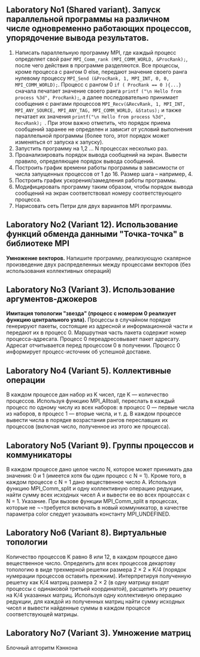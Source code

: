 ## Laboratory No1 (Shared variant). Запуск параллельной программы на различном числе одновременно работающих процессов, упорядочение вывода результатов.

1. Написать параллельную программу MPI, где каждый процесс определяет свой ранг `MPI_Comm_rank (MPI_COMM_WORLD, &ProcRank);`, после чего действия в программе разделяются. Все процессы, кроме процесса с рангом 0 else, передают значение своего ранга нулевому процессу `MPI_Send (&ProcRank, 1, MPI_INT, 0, 0, MPI_COMM_WORLD);`. Процесс с рангом 0 `if ( ProcRank == 0 ){...}` сначала печатает значение своего ранга `printf ("\n Hello from process %3d", ProcRank);`, а далее последовательно принимает сообщения с рангами процессов `MPI_Recv(&RecvRank, 1, MPI_INT, MPI_ANY_SOURCE, MPI_ANY_TAG, MPI_COMM_WORLD, &Status);` и также печатает их значения `printf("\n Hello from process %3d", RecvRank); `. При этом важно отметить, что порядок приема сообщений заранее не определен и зависит от условий выполнения параллельной программы (более того, этот порядок может изменяться от запуска к запуску).
2. Запустить программу на 1,2 … N процессах несколько раз.
3. Проанализировать порядок вывода сообщений на экран. Вывести правило, определяющее порядок вывода сообщений.
4. Построить график времени работы программы в зависимости от числа запущенных процессов от 1 до 16. Размер шага – например, 4.
5. Построить график ускорения/замедления работы программы.
6. Модифицировать программу таким образом, чтобы порядок вывода сообщений на экран соответствовал номеру соответствующего процесса.
7. Нарисовать сеть Петри для двух вариантов MPI программы.

## Laboratory No2 (Variant 12). Использование функций обменда данными "Точка-точка" в библиотеке MPI

**Умножение векторов.** Напишите программу, реализующую скалярное произведение двух распределенных между процессами векторов (без использования коллективных операций)

## Laboratory No3 (Variant 3). Использование аргументов-джокеров

**Имитация топологии "звезда" (процесс с номером 0 реализует функцию центрального узла).** Процессы в случайном порядке генерируют пакеты, состоящие из адресной и информационной части и передают их в процесс 0. Маршрутная часть пакета содержит номер процесса-адресата. Процесс 0 переадресовывает пакет адресату. Адресат отчитывается перед процессом 0 в получении. Процесс 0 информирует процесс-источник об успешной доставке.

## Laboratory No4 (Variant 5). Коллективные операции

В каждом процессе дан набор из K чисел, где K — количество процессов. Используя функцию MPI_Alltoall, переслать в каждый процесс по одному числу из всех наборов: в процесс 0 — первые числа из наборов, в процесс 1 — вторые числа, и т. д. В каждом процессе вывести числа в порядке возрастания рангов переславших их процессов (включая число, полученное из этого же процесса).

## Laboratory No5 (Variant 9). Группы процессов и коммуникаторы

В каждом процессе дано целое число N, которое может принимать два значения: 0 и 1 (имеется хотя бы один процесс с N = 1). Кроме того, в каждом процессе с N = 1 дано вещественное число A. Используя функцию MPI_Comm_split и одну коллективную операцию редукции, найти сумму всех исходных чисел A и вывести ее во всех процессах с N = 1.
Указание. При вызове функции MPI_Comm_split в процессах, которые не ¬¬требуется включать в новый коммуникатор, в качестве параметра color следует указывать константу MPI_UNDEFINED.

## Laboratory No6 (Variant 8). Виртуальные топологии

Количество процессов K равно 8 или 12, в каждом процессе дано вещественное число. Определить для всех процессов декартову топологию в виде трехмерной решетки размера 2 × 2 × K/4 (порядок нумерации процессов оставить прежним). Интерпретируя полученную решетку как K/4 матриц размера 2 × 2 (в одну матрицу входят процессы с одинаковой третьей координатой), расщепить эту решетку на K/4 указанных матриц. Используя одну коллективную операцию редукции, для каждой из полученных матриц найти сумму исходных чисел и вывести найденные суммы в каждом процессе соответствующей матрицы.

## Laboratory No7 (Variant 3). Умножение матриц

Блочный алгоритм Кэннона
